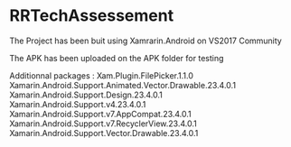 # RRTechAssessement

The Project has been buit using Xamrarin.Android on VS2017 Community

The APK has been uploaded on the APK folder for testing

Additionnal packages :
Xam.Plugin.FilePicker.1.1.0
Xamarin.Android.Support.Animated.Vector.Drawable.23.4.0.1
Xamarin.Android.Support.Design.23.4.0.1
Xamarin.Android.Support.v4.23.4.0.1
Xamarin.Android.Support.v7.AppCompat.23.4.0.1
Xamarin.Android.Support.v7.RecyclerView.23.4.0.1
Xamarin.Android.Support.Vector.Drawable.23.4.0.1




